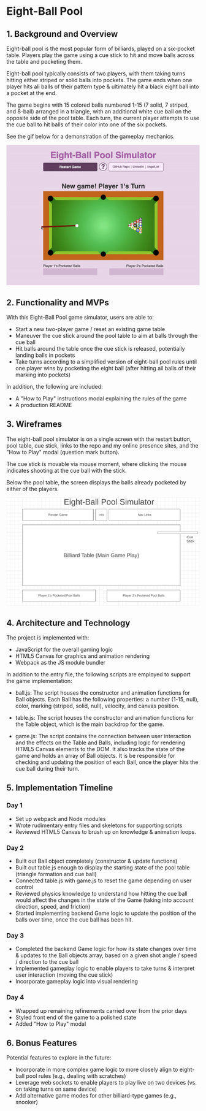 # Eight-Ball Pool

## 1. Background and Overview

Eight-ball pool is the most popular form of billiards, played on a six-pocket table. Players play the game using a cue stick to hit and move balls across the table and pocketing them.

Eight-ball pool typically consists of two players, with them taking turns hitting either striped or solid balls into pockets. The game ends when one player hits all balls of their pattern type & ultimately hit a black eight ball into a pocket at the end.

The game begins with 15 colored balls numbered 1-15 (7 solid, 7 striped, and 8-ball) arranged in a triangle, with an additional white cue ball on the opposite side of the pool table. Each turn, the current player attempts to use the cue ball to hit balls of their color into one of the six pockets.

See the gif below for a demonstration of the gameplay mechanics.

![8ball pool demo animation](/8ball_demo.gif)

## 2. Functionality and MVPs

With this Eight-Ball Pool game simulator, users are able to:

* Start a new two-player game / reset an existing game table
* Maneuver the cue stick around the pool table to aim at balls through the cue ball
* Hit balls around the table once the cue stick is released, potentially landing balls in pockets
* Take turns according to a simplified version of eight-ball pool rules until one player wins by pocketing the eight ball (after hitting all balls of their marking into pockets)

In addition, the following are included:

* A "How to Play" instructions modal explaining the rules of the game
* A production README

## 3. Wireframes

The eight-ball pool simulator is on a single screen with the restart button, pool table, cue stick, links to the repo and my online presence sites, and the "How to Play" modal (question mark button).

The cue stick is movable via mouse moment, where clicking the mouse indicates shooting at the cue ball with the stick.

Below the pool table, the screen displays the balls already pocketed by either of the players.

![8ball pool wireframe](/final_wireframe.png)

## 4. Architecture and Technology

The project is implemented with:
* JavaScript for the overall gaming logic
* HTML5 Canvas for graphics and animation rendering
* Webpack as the JS module bundler

In addition to the entry file, the following scripts are employed to support the game implementation:
* ball.js: The script houses the constructor and animation functions for Ball objects. Each Ball has the following properties: a number (1-15, null), color, marking (striped, solid, null), velocity, and canvas position.

* table.js: The script houses the constructor and animation functions for the Table object, which is the main backdrop for the game.

* game.js: The script contains the connection between user interaction and the effects on the Table and Balls, including logic for rendering HTML5 Canvas elements to the DOM. It also tracks the state of the game and holds an array of Ball objects. It is be responsible for checking and updating the position of each Ball, once the player hits the cue ball during their turn.

## 5. Implementation Timeline

### Day 1
- Set up webpack and Node modules
- Wrote rudimentary entry files and skeletons for supporting scripts
- Reviewed HTML5 Canvas to brush up on knowledge & animation loops.

### Day 2
- Built out Ball object completely (constructor & update functions)
- Built out table.js enough to display the starting state of the pool table (triangle formation and cue ball)
- Connected table.js with game.js to reset the game depending on user control
- Reviewed physics knowledge to understand how hitting the cue ball would affect the changes in the state of the Game (taking into account direction, speed, and friction)
- Started implementing backend Game logic to update the position of the balls over time, once the cue ball has been hit.

### Day 3
- Completed the backend Game logic for how its state changes over time & updates to the Ball objects array, based on a given shot angle / speed / direction to the cue ball
- Implemented gameplay logic to enable players to take turns & interpret user interaction (moving the cue stick)
- Incorporate gameplay logic into visual rendering

### Day 4
- Wrapped up remaining refinements carried over from the prior days
- Styled front end of the game to a polished state
- Added "How to Play" modal

## 6. Bonus Features

Potential features to explore in the future:
* Incorporate in more complex game logic to more closely align to eight-ball pool rules (e.g., dealing with scratches)
* Leverage web sockets to enable players to play live on two devices (vs. on taking turns on same device)
* Add alternative game modes for other billiard-type games (e.g., snooker)

